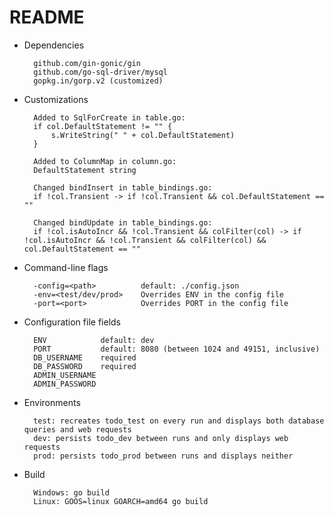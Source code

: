# README

* Dependencies

        github.com/gin-gonic/gin
        github.com/go-sql-driver/mysql
        gopkg.in/gorp.v2 (customized)
        
* Customizations

        Added to SqlForCreate in table.go:
        if col.DefaultStatement != "" {
        	s.WriteString(" " + col.DefaultStatement)
        }
        
        Added to ColumnMap in column.go:
        DefaultStatement string
        
        Changed bindInsert in table_bindings.go:
        if !col.Transient -> if !col.Transient && col.DefaultStatement == ""
        
        Changed bindUpdate in table_bindings.go:
        if !col.isAutoIncr && !col.Transient && colFilter(col) -> if !col.isAutoIncr && !col.Transient && colFilter(col) && col.DefaultStatement == ""

* Command-line flags

        -config=<path>          default: ./config.json
        -env=<test/dev/prod>    Overrides ENV in the config file
        -port=<port>            Overrides PORT in the config file
        
* Configuration file fields

        ENV            default: dev
        PORT           default: 8080 (between 1024 and 49151, inclusive)
        DB_USERNAME    required
        DB_PASSWORD    required
        ADMIN_USERNAME
        ADMIN_PASSWORD
        
* Environments

        test: recreates todo_test on every run and displays both database queries and web requests
        dev: persists todo_dev between runs and only displays web requests
        prod: persists todo_prod between runs and displays neither

* Build

        Windows: go build
        Linux: GOOS=linux GOARCH=amd64 go build